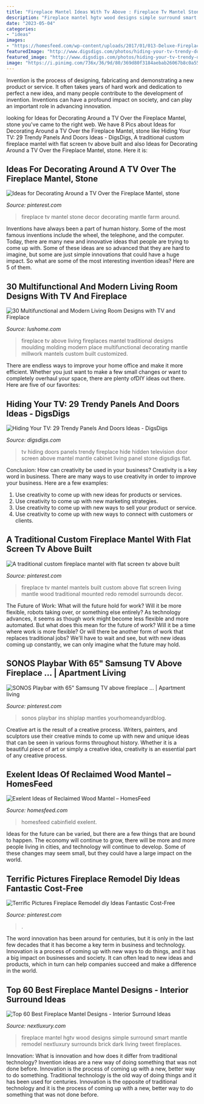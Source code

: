 ```yaml
---
title: "Fireplace Mantel Ideas With Tv Above : Fireplace Tv Mantel Stone Decor Decorating Mantle Farm Around"
description: "Fireplace mantel hgtv wood designs simple surround smart mantle remodel nextluxury surrounds brick dark living tweet fireplaces"
date: "2023-05-04"
categories:
- "ideas"
images:
- "https://homesfeed.com/wp-content/uploads/2017/01/013-Deluxe-Fireplace-Concept-with-Rustic-Model-of-Fire-Mantel-and-Ornamental-Panel-on-Fire-Pit-with-Animal-Pictures-on-White-Interior-Design-of-House.jpg"
featuredImage: "http://www.digsdigs.com/photos/hiding-your-tv-trendy-door-and-panels-ideas-26.jpg"
featured_image: "http://www.digsdigs.com/photos/hiding-your-tv-trendy-door-and-panels-ideas-26.jpg"
image: "https://i.pinimg.com/736x/36/9d/80/369d80f3184aebab26067b8c0a55b829--fireplace-redo-fireplace-mantels.jpg"
---
```



Invention is the process of designing, fabricating and demonstrating a new product or service. It often takes years of hard work and dedication to perfect a new idea, and many people contribute to the development of invention. Inventions can have a profound impact on society, and can play an important role in advancing innovation.

	

		
looking for Ideas for Decorating Around a TV Over the Fireplace Mantel, stone you've came to the right web. We have 8 Pics about Ideas for Decorating Around a TV Over the Fireplace Mantel, stone like Hiding Your TV: 29 Trendy Panels And Doors Ideas - DigsDigs, A traditional custom fireplace mantel with flat screen tv above built and also Ideas for Decorating Around a TV Over the Fireplace Mantel, stone. Here it is:
		
    
## Ideas For Decorating Around A TV Over The Fireplace Mantel, Stone

<img loading=lazy src="https://i.pinimg.com/736x/77/44/0e/77440e895c213b401fe3e490e08a1756.jpg" onerror="this.onerror=null;this.src='https://tse1.mm.bing.net/th?id=OIP.kXUfeZFbSk9uN31CmFt0EAHaKX&amp;pid=15.1';" alt="Ideas for Decorating Around a TV Over the Fireplace Mantel, stone">

_Source: pinterest.com_

>fireplace tv mantel stone decor decorating mantle farm around. 

	

Inventions have always been a part of human history. Some of the most famous inventions include the wheel, the telephone, and the computer. Today, there are many new and innovative ideas that people are trying to come up with. Some of these ideas are so advanced that they are hard to imagine, but some are just simple innovations that could have a huge impact. So what are some of the most interesting invention ideas? Here are 5 of them.

    
## 30 Multifunctional And Modern Living Room Designs With TV And Fireplace

<img loading=lazy src="http://www.lushome.com/wp-content/uploads/2014/07/modern-living-room-designs-tv-fireplace-4.jpg" onerror="this.onerror=null;this.src='https://tse3.mm.bing.net/th?id=OIP.6giUgmN9ZhVvZHKv0nYUtQAAAA&amp;pid=15.1';" alt="30 Multifunctional and Modern Living Room Designs with TV and Fireplace">

_Source: lushome.com_

>fireplace tv above living fireplaces mantel traditional designs moulding molding modern place multifunctional decorating mantle millwork mantels custom built customized. 

	

There are endless ways to improve your home office and make it more efficient. Whether you just want to make a few small changes or want to completely overhaul your space, there are plenty ofDIY ideas out there. Here are five of our favorites: 

    
## Hiding Your TV: 29 Trendy Panels And Doors Ideas - DigsDigs

<img loading=lazy src="http://www.digsdigs.com/photos/hiding-your-tv-trendy-door-and-panels-ideas-26.jpg" onerror="this.onerror=null;this.src='https://tse3.mm.bing.net/th?id=OIP.V-OS93fePrzCP5Q159RRrgHaLH&amp;pid=15.1';" alt="Hiding Your TV: 29 Trendy Panels And Doors Ideas - DigsDigs">

_Source: digsdigs.com_

>tv hiding doors panels trendy fireplace hide hidden television door screen above mantel mantle cabinet living panel stone digsdigs flat. 

	

Conclusion: How can creativity be used in your business?
Creativity is a key word in business. There are many ways to use creativity in order to improve your business. Here are a few examples:
1. Use creativity to come up with new ideas for products or services.
2. Use creativity to come up with new marketing strategies.
3. Use creativity to come up with new ways to sell your product or service.
4. Use creativity to come up with new ways to connect with customers or clients.

    
## A Traditional Custom Fireplace Mantel With Flat Screen Tv Above Built

<img loading=lazy src="https://i.pinimg.com/736x/36/9d/80/369d80f3184aebab26067b8c0a55b829--fireplace-redo-fireplace-mantels.jpg" onerror="this.onerror=null;this.src='https://tse1.mm.bing.net/th?id=OIP.kJp_scV1danCG9jtrOR-8AHaKp&amp;pid=15.1';" alt="A traditional custom fireplace mantel with flat screen tv above built">

_Source: pinterest.com_

>fireplace tv mantel mantels built custom above flat screen living mantle wood traditional mounted redo remodel surrounds decor. 

	

The Future of Work: What will the future hold for work? Will it be more flexible, robots taking over, or something else entirely?
As technology advances, it seems as though work might become less flexible and more automated. But what does this mean for the future of work? Will it be a time where work is more flexible? Or will there be another form of work that replaces traditional jobs? We'll have to wait and see, but with new ideas coming up constantly, we can only imagine what the future may hold.

    
## SONOS Playbar With 65&quot; Samsung TV Above Fireplace … | Apartment Living

<img loading=lazy src="https://i.pinimg.com/736x/52/8b/1f/528b1f92c9820bd6dc32e66b6fcf25ed.jpg" onerror="this.onerror=null;this.src='https://tse2.mm.bing.net/th?id=OIP.E-5hWxwi1D9pkIYafUOsMAHaJ3&amp;pid=15.1';" alt="SONOS Playbar with 65&quot; Samsung TV above fireplace … | Apartment living">

_Source: pinterest.com_

>sonos playbar ins shiplap mantles yourhomeandyardblog. 

	

Creative art is the result of a creative process. Writers, painters, and sculptors use their creative minds to come up with new and unique ideas that can be seen in various forms throughout history. Whether it is a beautiful piece of art or simply a creative idea, creativity is an essential part of any creative process.

    
## Exelent Ideas Of Reclaimed Wood Mantel – HomesFeed

<img loading=lazy src="https://homesfeed.com/wp-content/uploads/2017/01/013-Deluxe-Fireplace-Concept-with-Rustic-Model-of-Fire-Mantel-and-Ornamental-Panel-on-Fire-Pit-with-Animal-Pictures-on-White-Interior-Design-of-House.jpg" onerror="this.onerror=null;this.src='https://tse2.mm.bing.net/th?id=OIP.Mebq6axDsSh2IZ_NQg-YsQHaLA&amp;pid=15.1';" alt="Exelent Ideas of Reclaimed Wood Mantel – HomesFeed">

_Source: homesfeed.com_

>homesfeed cabinfield exelent. 

	

Ideas for the future can be varied, but there are a few things that are bound to happen. The economy will continue to grow, there will be more and more people living in cities, and technology will continue to develop. Some of these changes may seem small, but they could have a large impact on the world.

    
## Terrific Pictures Fireplace Remodel Diy Ideas Fantastic Cost-Free

<img loading=lazy src="https://i.pinimg.com/736x/0b/95/87/0b958727845fa704f03b0004d154be76.jpg" onerror="this.onerror=null;this.src='https://tse4.mm.bing.net/th?id=OIP.sGd0zZ2Y1SjrEn4Ecu4VVwHaNK&amp;pid=15.1';" alt="Terrific Pictures Fireplace Remodel diy Ideas Fantastic Cost-Free">

_Source: pinterest.com_

>. 

	

The word innovation has been around for centuries, but it is only in the last few decades that it has become a key term in business and technology. Innovation is a process of coming up with new ways to do things, and it has a big impact on businesses and society. It can often lead to new ideas and products, which in turn can help companies succeed and make a difference in the world.

    
## Top 60 Best Fireplace Mantel Designs - Interior Surround Ideas

<img loading=lazy src="http://nextluxury.com/wp-content/uploads/simple-wood-fireplace-mantel-design.jpg" onerror="this.onerror=null;this.src='https://tse3.mm.bing.net/th?id=OIP.4tVcftYcN3fQX6YVf7hOJwHaLH&amp;pid=15.1';" alt="Top 60 Best Fireplace Mantel Designs - Interior Surround Ideas">

_Source: nextluxury.com_

>fireplace mantel hgtv wood designs simple surround smart mantle remodel nextluxury surrounds brick dark living tweet fireplaces. 

	

Innovation: What is innovation and how does it differ from traditional technology?
Invention ideas are a new way of doing something that was not done before. Innovation is the process of coming up with a new, better way to do something. Traditional technology is the old way of doing things and it has been used for centuries. Innovation is the opposite of traditional technology and it is the process of coming up with a new, better way to do something that was not done before.

